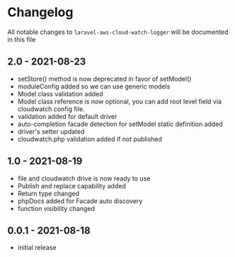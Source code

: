 # Changelog

All notable changes to `laravel-aws-cloud-watch-logger` will be documented in this file

## 2.0 - 2021-08-23

- setStore() method is now deprecated in favor of setModel()
- moduleConfig added so we can use generic models
- Model class validation added
- Model class reference is now optional, you can add root level field via cloudwatch config file.
- validation added for default driver
- auto-completion facade detection for setModel static definition added
- driver's setter updated
- cloudwatch.php validation added if not published

## 1.0 - 2021-08-19

- file and cloudwatch drive is now ready to use
- Publish and replace capability added
- Return type changed
- phpDocs added for Facade auto discovery
- function visibility changed

## 0.0.1 - 2021-08-18

- initial release

